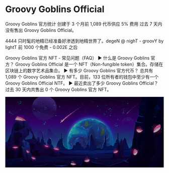 # Groovy Goblins Official

Groovy Goblins 官方统计   创建于 3 个月前   1,089 代币供应  5% 费用
过去 7 天内没有售出 Groovy Goblins Official。

4444 只时髦的地精已经准备好渗透到地精世界了。degeN @ nighT - groovY by lightT 前 1000 个免费 - 0.002E 之后

Groovy Goblins 官方 NFT - 常见问题（FAQ）
▶ 什么是 Groovy Goblins 官方？
Groovy Goblins Official 是一个 NFT（Non-fungible token）集合。存储在区块链上的数字艺术品集合。
▶ 有多少 Groovy Goblins 官方代币？
总共有 1,089 个 Groovy Goblins 官方 NFT。目前，133 位所有者的钱包中至少有一个 Groovy Goblins Official NTF。
▶ 最近卖出了多少 Groovy Goblins Official？
过去 30 天内共售出 0 个 Groovy Goblins 官方 NFT。

![nft](unnamed.png)
